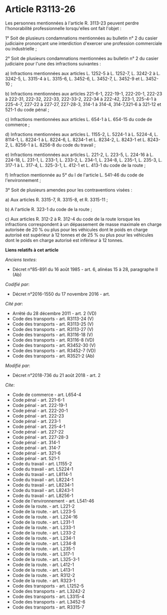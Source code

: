 # Article R3113-26

Les personnes mentionnées à l'article R. 3113-23 peuvent perdre l'honorabilité professionnelle lorsqu'elles ont fait
l'objet :

1° Soit de plusieurs condamnations mentionnées au bulletin n° 2 du casier judiciaire prononçant une interdiction d'exercer
une profession commerciale ou industrielle ;

2° Soit de plusieurs condamnations mentionnées au bulletin n° 2 du casier judiciaire pour l'une des infractions suivantes :

a) Infractions mentionnées aux articles L. 1252-5 à L. 1252-7, L. 3242-2 à L. 3242-5, L. 3315-4 à L. 3315-6, L. 3452-6, L.
3452-7, L. 3452-9 et L. 3452-10 ;

b) Infractions mentionnées aux articles 221-6-1, 222-19-1, 222-20-1, 222-23 à 222-31, 222-32, 222-33, 222-33-2, 222-34 à
222-42, 223-1, 225-4-1 à 225-4-7, 227-22 à 227-27, 227-28-3, 314-1 à 314-4, 314-7,321-6 à 321-12 et 521-1 du code pénal ;

c) Infractions mentionnées aux articles L. 654-1 à L. 654-15 du code de commerce ;

d) Infractions mentionnées aux articles L. 1155-2, L. 5224-1 à L. 5224-4, L. 8114-1, L. 8224-1 à L. 8224-6, L. 8234-1 et L.
8234-2, L. 8243-1 et L. 8243-2, L. 8256-1 à L. 8256-8 du code du travail ;

e) Infractions mentionnées aux articles L. 221-2, L. 223-5, L. 224-16 à L. 224-18, L. 231-1, L. 233-1, L. 233-2, L. 234-1, L.
234-8, L. 235-1, L. 235-3, L. 317-1 à L. 317-4, L. 325-3-1, L. 412-1 et L. 413-1 du code de la route ;

f) Infraction mentionnée au 5° du I de l'article L. 541-46 du code de l'environnement ;

3° Soit de plusieurs amendes pour les contraventions visées :

a) Aux articles R. 3315-7, R. 3315-8, et R. 3315-11 ;

b) A l'article R. 323-1 du code de la route ;

c) Aux articles R. 312-2 à R. 312-4 du code de la route lorsque les infractions correspondent à un dépassement de masse
maximale en charge autorisée de 20 % ou plus pour les véhicules dont le poids en charge autorisé est supérieur à 12 tonnes et
de 25 % ou plus pour les véhicules dont le poids en charge autorisé est inférieur à 12 tonnes.

**Liens relatifs à cet article**

_Anciens textes_:

  - Décret n°85-891 du 16 août 1985 - art. 6, alinéas 15 à 28, paragraphe II  (Ab)

_Codifié par_:

  - Décret n°2016-1550 du 17 novembre 2016 - art.

_Cité par_:

  - Arrêté du 28 décembre 2011 - art. 2 (VD)
  - Code des transports - art. R3113-24 (V)
  - Code des transports - art. R3113-25 (V)
  - Code des transports - art. R3113-27 (V)
  - Code des transports - art. R3116-18 (V)
  - Code des transports - art. R3116-8 (VD)
  - Code des transports - art. R3452-30 (V)
  - Code des transports - art. R3452-7 (VD)
  - Code des transports - art. R3521-2 (Ab)

_Modifié par_:

  - Décret n°2018-736 du 21 août 2018 - art. 2

_Cite_:

  - Code de commerce - art. L654-4
  - Code pénal - art. 221-6-1
  - Code pénal - art. 222-19-1
  - Code pénal - art. 222-20-1
  - Code pénal - art. 222-23
  - Code pénal - art. 223-1
  - Code pénal - art. 225-4-1
  - Code pénal - art. 227-22
  - Code pénal - art. 227-28-3
  - Code pénal - art. 314-1
  - Code pénal - art. 314-7
  - Code pénal - art. 321-6
  - Code pénal - art. 521-1
  - Code du travail - art. L1155-2
  - Code du travail - art. L5224-1
  - Code du travail - art. L8114-1
  - Code du travail - art. L8224-1
  - Code du travail - art. L8234-1
  - Code du travail - art. L8243-1
  - Code du travail - art. L8256-1
  - Code de l'environnement - art. L541-46
  - Code de la route. - art. L221-2
  - Code de la route. - art. L223-5
  - Code de la route. - art. L224-16
  - Code de la route. - art. L231-1
  - Code de la route. - art. L233-1
  - Code de la route. - art. L233-2
  - Code de la route. - art. L234-1
  - Code de la route. - art. L234-8
  - Code de la route. - art. L235-1
  - Code de la route. - art. L317-1
  - Code de la route. - art. L325-3-1
  - Code de la route. - art. L412-1
  - Code de la route. - art. L413-1
  - Code de la route. - art. R312-2
  - Code de la route. - art. R323-1
  - Code des transports - art. L1252-5
  - Code des transports - art. L3242-2
  - Code des transports - art. L3315-4
  - Code des transports - art. L3452-6
  - Code des transports - art. R3315-7
